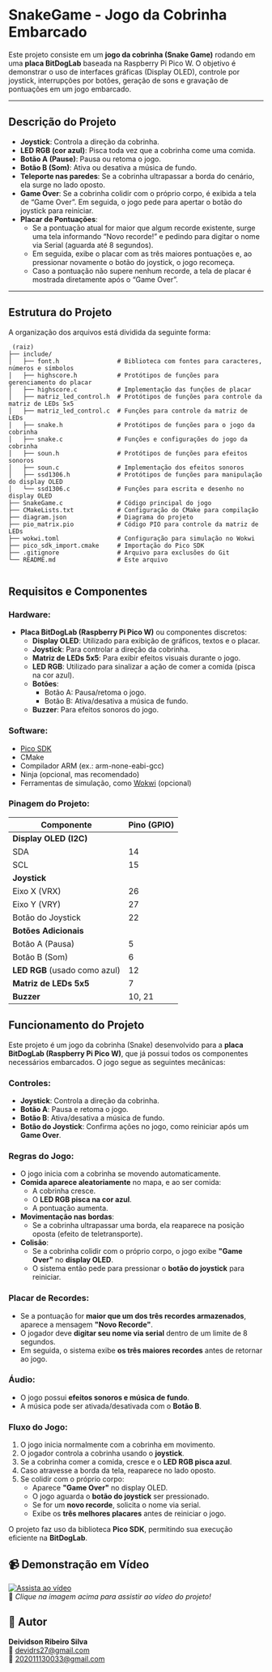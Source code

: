 
# SnakeGame - Jogo da Cobrinha Embarcado

Este projeto consiste em um **jogo da cobrinha (Snake Game)** rodando em uma **placa BitDogLab** baseada na Raspberry Pi Pico W. O objetivo é demonstrar o uso de interfaces gráficas (Display OLED), controle por joystick, interrupções por botões, geração de sons e gravação de pontuações em um jogo embarcado.

---

## Descrição do Projeto

- **Joystick**: Controla a direção da cobrinha.
- **LED RGB (cor azul)**: Pisca toda vez que a cobrinha come uma comida.
- **Botão A (Pause)**: Pausa ou retoma o jogo.
- **Botão B (Som)**: Ativa ou desativa a música de fundo.
- **Teleporte nas paredes**: Se a cobrinha ultrapassar a borda do cenário, ela surge no lado oposto.
- **Game Over**: Se a cobrinha colidir com o próprio corpo, é exibida a tela de “Game Over”. Em seguida, o jogo pede para apertar o botão do joystick para reiniciar.
- **Placar de Pontuações**:
  - Se a pontuação atual for maior que algum recorde existente, surge uma tela informando “Novo recorde!” e pedindo para digitar o nome via Serial (aguarda até 8 segundos).  
  - Em seguida, exibe o placar com as três maiores pontuações e, ao pressionar novamente o botão do joystick, o jogo recomeça.  
  - Caso a pontuação não supere nenhum recorde, a tela de placar é mostrada diretamente após o “Game Over”.

---

## Estrutura do Projeto

A organização dos arquivos está dividida da seguinte forma:


```plaintext
 (raiz)
├── include/
│   ├── font.h                # Biblioteca com fontes para caracteres, números e símbolos
│   ├── highscore.h           # Protótipos de funções para gerenciamento do placar
│   ├── highscore.c           # Implementação das funções de placar
│   ├── matriz_led_control.h  # Protótipos de funções para controle da matriz de LEDs 5x5
│   ├── matriz_led_control.c  # Funções para controle da matriz de LEDs
│   ├── snake.h               # Protótipos de funções para o jogo da cobrinha
│   ├── snake.c               # Funções e configurações do jogo da cobrinha
│   ├── soun.h                # Protótipos de funções para efeitos sonoros
│   ├── soun.c                # Implementação dos efeitos sonoros
│   ├── ssd1306.h             # Protótipos de funções para manipulação do display OLED
│   └── ssd1306.c             # Funções para escrita e desenho no display OLED
├── SnakeGame.c               # Código principal do jogo
├── CMakeLists.txt            # Configuração do CMake para compilação
├── diagram.json              # Diagrama do projeto
├── pio_matrix.pio            # Código PIO para controle da matriz de LEDs
├── wokwi.toml                # Configuração para simulação no Wokwi
├── pico_sdk_import.cmake     # Importação do Pico SDK
├── .gitignore                # Arquivo para exclusões do Git
└── README.md                 # Este arquivo


```

## Requisitos e Componentes

### Hardware:
- **Placa BitDogLab (Raspberry Pi Pico W)** ou componentes discretos:
  - **Display OLED**: Utilizado para exibição de gráficos, textos e o placar.
  - **Joystick**: Para controlar a direção da cobrinha.
  - **Matriz de LEDs 5x5**: Para exibir efeitos visuais durante o jogo.
  - **LED RGB**: Utilizado para sinalizar a ação de comer a comida (pisca na cor azul).
  - **Botões**:
    - Botão A: Pausa/retoma o jogo.
    - Botão B: Ativa/desativa a música de fundo.
  - **Buzzer**: Para efeitos sonoros do jogo.

### Software:
- [Pico SDK](https://github.com/raspberrypi/pico-sdk)
- CMake
- Compilador ARM (ex.: arm-none-eabi-gcc)
- Ninja (opcional, mas recomendado)
- Ferramentas de simulação, como [Wokwi](https://wokwi.com/) (opcional)

### Pinagem do Projeto:

| Componente           | Pino (GPIO) |
|----------------------|------------|
| **Display OLED (I2C)** | |
| SDA                 | 14         |
| SCL                 | 15         |
| **Joystick**        | |
| Eixo X (VRX)       | 26         |
| Eixo Y (VRY)       | 27         |
| Botão do Joystick  | 22         |
| **Botões Adicionais** | |
| Botão A (Pausa)    | 5          |
| Botão B (Som)      | 6          |
| **LED RGB** (usado como azul) | 12 |
| **Matriz de LEDs 5x5** | 7 |
| **Buzzer** | 10, 21 |


## Funcionamento do Projeto

Este projeto é um jogo da cobrinha (Snake) desenvolvido para a **placa BitDogLab (Raspberry Pi Pico W)**, que já possui todos os componentes necessários embarcados. O jogo segue as seguintes mecânicas:

### Controles:
- **Joystick**: Controla a direção da cobrinha.
- **Botão A**: Pausa e retoma o jogo.
- **Botão B**: Ativa/desativa a música de fundo.
- **Botão do Joystick**: Confirma ações no jogo, como reiniciar após um **Game Over**.

### Regras do Jogo:
- O jogo inicia com a cobrinha se movendo automaticamente.
- **Comida aparece aleatoriamente** no mapa, e ao ser comida:
  - A cobrinha cresce.
  - O **LED RGB pisca na cor azul**.
  - A pontuação aumenta.
- **Movimentação nas bordas**:
  - Se a cobrinha ultrapassar uma borda, ela reaparece na posição oposta (efeito de teletransporte).
- **Colisão**:
  - Se a cobrinha colidir com o próprio corpo, o jogo exibe **"Game Over"** no **display OLED**.
  - O sistema então pede para pressionar o **botão do joystick** para reiniciar.

### Placar de Recordes:
- Se a pontuação for **maior que um dos três recordes armazenados**, aparece a mensagem **"Novo Recorde"**.
- O jogador deve **digitar seu nome via serial** dentro de um limite de 8 segundos.
- Em seguida, o sistema exibe **os três maiores recordes** antes de retornar ao jogo.

### Áudio:
- O jogo possui **efeitos sonoros e música de fundo**.
- A música pode ser ativada/desativada com o **Botão B**.

### Fluxo do Jogo:
1. O jogo inicia normalmente com a cobrinha em movimento.
2. O jogador controla a cobrinha usando o **joystick**.
3. Se a cobrinha comer a comida, cresce e o **LED RGB pisca azul**.
4. Caso atravesse a borda da tela, reaparece no lado oposto.
5. Se colidir com o próprio corpo:
   - Aparece **"Game Over"** no display OLED.
   - O jogo aguarda o **botão do joystick** ser pressionado.
   - Se for um **novo recorde**, solicita o nome via serial.
   - Exibe os **três melhores placares** antes de reiniciar o jogo.

O projeto faz uso da biblioteca **Pico SDK**, permitindo sua execução eficiente na **BitDogLab**.

## 📹 Demonstração em Vídeo
[![Assista ao vídeo](https://img.youtube.com/vi/XXXXXXXXXXX/0.jpg)](https://www.youtube.com/watch?v=XXXXXXXXXXX)  
🔗 *Clique na imagem acima para assistir ao vídeo do projeto!*

## 👤 Autor
**Deividson Ribeiro Silva**  
📧 [devidrs27@gmail.com](mailto:devidrs27@gmail.com)  
📧 [202011130033@gmail.com](mailto:202011130033@gmail.com)
